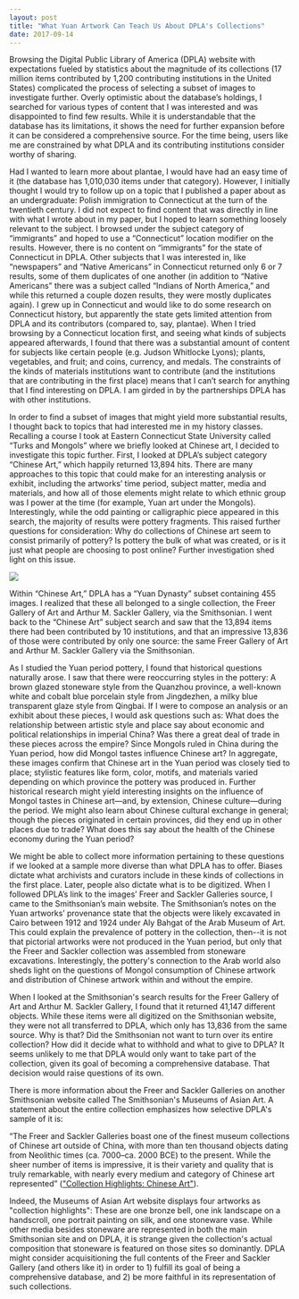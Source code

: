 ```yaml
---
layout: post
title: "What Yuan Artwork Can Teach Us About DPLA's Collections"
date: 2017-09-14
---
```

Browsing the Digital Public Library of America (DPLA) website with expectations fueled by statistics about the magnitude of its collections (17 million items contributed by 1,200 contributing institutions in the United States) complicated the process of selecting a subset of images to investigate further. Overly optimistic about the database’s holdings, I searched for various types of content that I was interested and was disappointed to find few results. While it is understandable that the database has its limitations, it shows the need for further expansion before it can be considered a comprehensive source. For the time being, users like me are constrained by what DPLA and its contributing institutions consider worthy of sharing.


Had I wanted to learn more about plantae, I would have had an easy time of it (the database has 1,010,030 items under that category). However, I initially thought I would try to follow up on a topic that I published a paper about as an undergraduate: Polish immigration to Connecticut at the turn of the twentieth century. I did not expect to find content that was directly in line with what I wrote about in my paper, but I hoped to learn something loosely relevant to the subject. I browsed under the subject category of “immigrants” and hoped to use a “Connecticut” location modifier on the results. However, there is no content on “immigrants” for the state of Connecticut in DPLA. Other subjects that I was interested in, like “newspapers” and “Native Americans” in Connecticut returned only 6 or 7 results, some of them duplicates of one another (in addition to “Native Americans” there was a subject called “Indians of North America,” and while this returned a couple dozen results, they were mostly duplicates again). I grew up in Connecticut and would like to do some research on Connecticut history, but apparently the state gets limited attention from DPLA and its contributors (compared to, say, plantae). When I tried browsing by a Connecticut location first, and seeing what kinds of subjects appeared afterwards, I found that there was a substantial amount of content for subjects like certain people (e.g. Judson Whitlocke Lyons); plants, vegetables, and fruit; and coins, currency, and medals. The constraints of the kinds of materials institutions want to contribute (and the institutions that are contributing in the first place) means that I can’t search for anything that I find interesting on DPLA. I am girded in by the partnerships DPLA has with other institutions.


In order to find a subset of images that might yield more substantial results, I thought back to topics that had interested me in my history classes. Recalling a course I took at Eastern Connecticut State University called “Turks and Mongols” where we briefly looked at Chinese art, I decided to investigate this topic further. First, I looked at DPLA’s subject category “Chinese Art,” which happily returned 13,894 hits. There are many approaches to this topic that could make for an interesting analysis or exhibit, including the artworks’ time period, subject matter, media and materials, and how all of those elements might relate to which ethnic group was I power at the time (for example, Yuan art under the Mongols). Interestingly, while the odd painting or calligraphic piece appeared in this search, the majority of results were pottery fragments. This raised further questions for consideration: Why do collections of Chinese art seem to consist primarily of pottery? Is pottery the bulk of what was created, or is it just what people are choosing to post online? Further investigation shed light on this issue.


<img src="https://image.ibb.co/hcD5M5/img01.png">


Within “Chinese Art,” DPLA has a “Yuan Dynasty” subset containing 455 images. I realized that these all belonged to a single collection, the Freer Gallery of Art and Arthur M. Sackler Gallery, via the Smithsonian. I went back to the “Chinese Art” subject search and saw that the 13,894 items there had been contributed by 10 institutions, and that an impressive 13,836 of those were contributed by only one source: the same Freer Gallery of Art and Arthur M. Sackler Gallery via the Smithsonian.


As I studied the Yuan period pottery, I found that historical questions naturally arose. I saw that there were reoccurring styles in the pottery: A brown glazed stoneware style from the Quanzhou province, a well-known white and cobalt blue porcelain style from Jingdezhen, a milky blue transparent glaze style from Qingbai. If I were to compose an analysis or an exhibit about these pieces, I would ask questions such as: What does the relationship between artistic style and place say about economic and political relationships in imperial China? Was there a great deal of trade in these pieces across the empire? Since Mongols ruled in China during the Yuan period, how did Mongol tastes influence Chinese art? In aggregate, these images confirm that Chinese art in the Yuan period was closely tied to place; stylistic features like form, color, motifs, and materials varied depending on which province the pottery was produced in. Further historical research might yield interesting insights on the influence of Mongol tastes in Chinese art—and, by extension, Chinese culture—during the period. We might also learn about Chinese cultural exchange in general; though the pieces originated in certain provinces, did they end up in other places due to trade? What does this say about the health of the Chinese economy during the Yuan period?


We might be able to collect more information pertaining to these questions if we looked at a sample more diverse than what DPLA has to offer. Biases dictate what archivists and curators include in these kinds of collections in the first place. Later, people also dictate what is to be digitized. When I followed DPLA’s link to the images’ Freer and Sackler Galleries source, I came to the Smithsonian’s main website. The Smithsonian’s notes on the Yuan artworks’ provenance state that the objects were likely excavated in Cairo between 1912 and 1924 under Aly Bahgat of the Arab Museum of Art. This could explain the prevalence of pottery in the collection, then--it is not that pictorial artworks were not produced in the Yuan period, but only that the Freer and Sackler collection was assembled from stoneware excavations. Interestingly, the pottery's connection to the Arab world also sheds light on the questions of Mongol consumption of Chinese artwork and distribution of Chinese artwork within and without the empire.


When I looked at the Smithsonian's search results for the Freer Gallery of Art and Arthur M. Sackler Gallery, I found that it returned 41,147 different objects. While these items were all digitized on the Smithsonian website, they were not all transferred to DPLA, which only has 13,836 from the same source. Why is that? Did the Smithsonian not want to turn over its entire collection? How did it decide what to withhold and what to give to DPLA? It seems unlikely to me that DPLA would only want to take part of the collection, given its goal of becoming a comprehensive database. That decision would raise questions of its own. 


There is more information about the Freer and Sackler Galleries on another Smithsonian website called The Smithsonian's Museums of Asian Art. A statement about the entire collection emphasizes how selective DPLA's sample of it is:

  
“The Freer and Sackler Galleries boast one of the finest museum collections of Chinese art outside of China, with more than ten thousand objects dating from Neolithic times (ca. 7000–ca. 2000 BCE) to the present. While the sheer number of items is impressive, it is their variety and quality that is truly remarkable, with nearly every medium and category of Chinese art represented” (<a href="http://www.asia.si.edu/collections/chinese.asp">"Collection Highlights: Chinese Art"</a>).

  
Indeed, the Museums of Asian Art website displays four artworks as "collection highlights": These are one bronze bell, one ink landscape on a handscroll, one portrait painting on silk, and one stoneware vase. While other media besides stoneware are represented in both the main Smithsonian site and on DPLA, it is strange given the collection's actual composition that stoneware is featured on those sites so dominantly. DPLA might consider acquisitioning the full contents of the Freer and Sackler Gallery (and others like it) in order to 1) fulfill its goal of being a comprehensive database, and 2) be more faithful in its representation of such collections.
